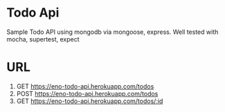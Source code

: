 # Todo Api
Sample Todo API using mongodb via mongoose, express. Well tested with mocha, supertest, expect

# URL
1. GET https://eno-todo-api.herokuapp.com/todos
2. POST https://eno-todo-api.herokuapp.com/todos
3. GET https://eno-todo-api.herokuapp.com/todos/:id